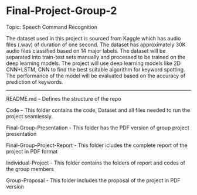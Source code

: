 # Final-Project-Group-2


Topic: Speech Command Recognition

The dataset used in this project is sourced from Kaggle which has audio files (.wav) of 
duration of one second. The dataset has approximately 30K audio files classified based on 14 
major labels. The dataset will be separated into train-test sets manually and processed to be 
trained on the deep learning models. The project will use deep learning models like 2D 
CNN+LSTM, CNN to find the best suitable algorithm for keyword spotting. The performance 
of the model will be evaluated based on the accuracy of prediction of keywords.

------------------------------------------------------------------------------------------------------------------------------------------------

README.md – Defines the structure of the repo

Code – This folder contains the code, Dataset and all files needed to run the project seamlessly.

Final-Group-Presentation - This folder has the PDF version of group project presentation

Final-Group-Project-Report - This folder icludes the complete report of the project in PDF format

Individual-Project - This folder contains the folders of report and codes of the group members

Group-Proposal - This folder includes the proposal of the project in PDF version
